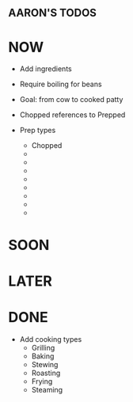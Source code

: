 ## AARON'S TODOS

# NOW
+ Add ingredients
+ Require boiling for beans
+ Goal: from cow to cooked patty
+ Chopped references to Prepped

+ Prep types
    + Chopped
    + 
    + 
    + 
    + 
    + 
    + 
    + 
    + 

# SOON


# LATER




# DONE
+ Add cooking types
    + Grilling
    + Baking
    + Stewing
    + Roasting
    + Frying
    + Steaming
